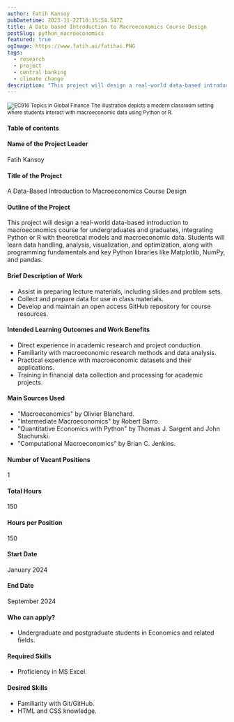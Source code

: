 ```yaml
---
author: Fatih Kansoy
pubDatetime: 2023-11-22T10:35:54.547Z
title: A Data based Introduction to Macroeconomics Course Design
postSlug: python_macroeconomics
featured: true
ogImage: https://www.fatih.ai/fatihai.PNG
tags:
  - research
  - project
  - central banking
  - climate change
description: "This project will design a real-world data-based introduction to macroeconomics course for undergraduates and graduates, integrating Python or R with theoretical models and macroeconomic data. Students will learn data handling, analysis, visualization, and optimization, along with programming fundamentals and key Python libraries like Matplotlib, NumPy, and pandas."
---
```


<small>![EC916 Topics in Global Finance](@assets/images/pythonmacro.png)</small>
<small> The illustration depicts a modern classroom setting where students interact with macroeconomic data using Python or R.</small>

#### Table of contents

#### Name of the Project Leader

Fatih Kansoy

#### Title of the Project

A Data-Based Introduction to Macroeconomics Course Design

#### Outline of the Project

This project will design a real-world data-based introduction to macroeconomics course for undergraduates and graduates, integrating Python or R with theoretical models and macroeconomic data. Students will learn data handling, analysis, visualization, and optimization, along with programming fundamentals and key Python libraries like Matplotlib, NumPy, and pandas.

#### Brief Description of Work

- Assist in preparing lecture materials, including slides and problem sets.
- Collect and prepare data for use in class materials.
- Develop and maintain an open access GitHub repository for course resources.

#### Intended Learning Outcomes and Work Benefits

- Direct experience in academic research and project conduction.
- Familiarity with macroeconomic research methods and data analysis.
- Practical experience with macroeconomic datasets and their applications.
- Training in financial data collection and processing for academic projects.

#### Main Sources Used

- "Macroeconomics" by Olivier Blanchard.
- "Intermediate Macroeconomics" by Robert Barro.
- "Quantitative Economics with Python" by Thomas J. Sargent and John Stachurski.
- "Computational Macroeconomics" by Brian C. Jenkins.

#### Number of Vacant Positions

1

#### Total Hours

150

#### Hours per Position

150

#### Start Date

January 2024

#### End Date

September 2024

#### Who can apply?

- Undergraduate and postgraduate students in Economics and related fields.

#### Required Skills

- Proficiency in MS Excel.

#### Desired Skills

- Familiarity with Git/GitHub.
- HTML and CSS knowledge.
